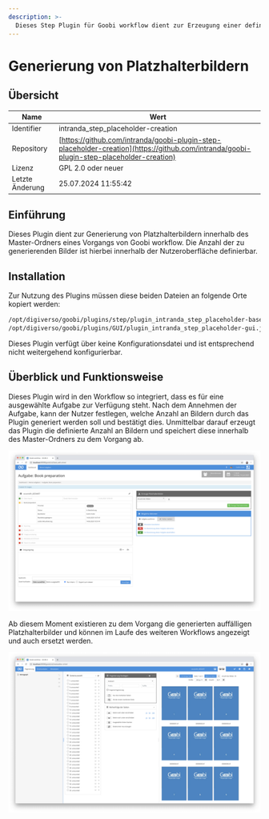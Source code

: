 ```yaml
---
description: >-
  Dieses Step Plugin für Goobi workflow dient zur Erzeugung einer definierten Anzahl von Platzhalterbildern innerhalb des Master-Ordners.
---
```


# Generierung von Platzhalterbildern

## Übersicht

Name                     | Wert
-------------------------|-----------
Identifier               | intranda_step_placeholder-creation
Repository               | [https://github.com/intranda/goobi-plugin-step-placeholder-creation](https://github.com/intranda/goobi-plugin-step-placeholder-creation)
Lizenz              | GPL 2.0 oder neuer 
Letzte Änderung    | 25.07.2024 11:55:42


## Einführung
Dieses Plugin dient zur Generierung von Platzhalterbildern innerhalb des Master-Ordners eines Vorgangs von Goobi workflow. Die Anzahl der zu generierenden Bilder ist hierbei innerhalb der Nutzeroberfläche definierbar.


## Installation
Zur Nutzung des Plugins müssen diese beiden Dateien an folgende Orte kopiert werden:

```bash
/opt/digiverso/goobi/plugins/step/plugin_intranda_step_placeholder-base.jar
/opt/digiverso/goobi/plugins/GUI/plugin_intranda_step_placeholder-gui.jar
```

Dieses Plugin verfügt über keine Konfigurationsdatei und ist entsprechend nicht weitergehend konfigurierbar.


## Überblick und Funktionsweise
Dieses Plugin wird in den Workflow so integriert, dass es für eine ausgewählte Aufgabe zur Verfügung steht. Nach dem Annehmen der Aufgabe, kann der Nutzer festlegen, welche Anzahl an Bildern durch das Plugin generiert werden soll und bestätigt dies. Unmittelbar darauf erzeugt das Plugin die definierte Anzahl an Bildern und speichert diese innerhalb des Master-Ordners zu dem Vorgang ab.

![Integration des Plugins in eine Aufgabe](images/goobi-plugin-step-placeholder-creation_screen1_de.png)

Ab diesem Moment existieren zu dem Vorgang die generierten auffälligen Platzhalterbilder und können im Laufe des weiteren Workflows angezeigt und auch ersetzt werden.

![Anzeige der Platzhalterbilder z.B. innerhalb des METS-Editors](images/goobi-plugin-step-placeholder-creation_screen2_de.png)